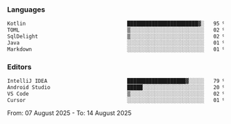 <!--START_SECTION:waka-->
### Languages
```txt
Kotlin                                 ███████████████████████▓░   95 %
TOML                                   ▒░░░░░░░░░░░░░░░░░░░░░░░░   02 %
SqlDelight                             ▒░░░░░░░░░░░░░░░░░░░░░░░░   02 %
Java                                   ░░░░░░░░░░░░░░░░░░░░░░░░░   01 %
Markdown                               ░░░░░░░░░░░░░░░░░░░░░░░░░   01 %
```

### Editors
```txt
IntelliJ IDEA                          ███████████████████▓░░░░░   79 %
Android Studio                         █████░░░░░░░░░░░░░░░░░░░░   20 %
VS Code                                ▒░░░░░░░░░░░░░░░░░░░░░░░░   02 %
Cursor                                 ░░░░░░░░░░░░░░░░░░░░░░░░░   01 %
```

From: 07 August 2025 - To: 14 August 2025
<!--END_SECTION:waka-->

